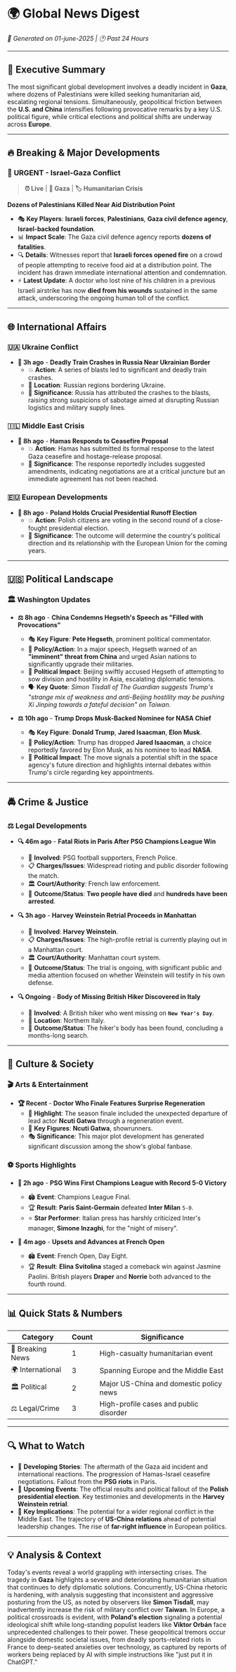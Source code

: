 # 🌍 Global News Digest
*📅 Generated on 01-june-2025 | 🕐 Past 24 Hours*

---

## 🎯 Executive Summary
The most significant global development involves a deadly incident in **Gaza**, where dozens of Palestinians were killed seeking humanitarian aid, escalating regional tensions. Simultaneously, geopolitical friction between the **U.S. and China** intensifies following provocative remarks by a key U.S. political figure, while critical elections and political shifts are underway across **Europe**.

---

## 🔥 Breaking & Major Developments

### 🚨 **URGENT** - Israel-Gaza Conflict
> **⏰ Live** | **📍 Gaza** | **🏷️ Humanitarian Crisis**

**Dozens of Palestinians Killed Near Aid Distribution Point**

- 🎭 **Key Players**: **Israeli forces**, **Palestinians**, **Gaza civil defence agency**, **Israel-backed foundation**.
- 📊 **Impact Scale**: The Gaza civil defence agency reports **dozens of fatalities**.
- 🔍 **Details**: Witnesses report that **Israeli forces opened fire** on a crowd of people attempting to receive food aid at a distribution point. The incident has drawn immediate international attention and condemnation.
- ⚡ **Latest Update**: A doctor who lost nine of his children in a previous Israeli airstrike has now **died from his wounds** sustained in the same attack, underscoring the ongoing human toll of the conflict.

---

## 🌐 International Affairs

### 🇺🇦 **Ukraine Conflict**
- **🔴 3h ago** - **Deadly Train Crashes in Russia Near Ukrainian Border**
  - 💥 **Action**: A series of blasts led to significant and deadly train crashes.
  - 📍 **Location**: Russian regions bordering Ukraine.
  - 🎯 **Significance**: Russia has attributed the crashes to the blasts, raising strong suspicions of sabotage aimed at disrupting Russian logistics and military supply lines.

### 🇮🇱 **Middle East Crisis**
- **🔴 8h ago** - **Hamas Responds to Ceasefire Proposal**
  - 💥 **Action**: Hamas has submitted its formal response to the latest Gaza ceasefire and hostage-release proposal.
  - 🎯 **Significance**: The response reportedly includes suggested amendments, indicating negotiations are at a critical juncture but an immediate agreement has not been reached.

### 🇪🇺 **European Developments**
- **🔴 8h ago** - **Poland Holds Crucial Presidential Runoff Election**
  - 💥 **Action**: Polish citizens are voting in the second round of a close-fought presidential election.
  - 🎯 **Significance**: The outcome will determine the country's political direction and its relationship with the European Union for the coming years.

---

## 🇺🇸 Political Landscape

### 🏛️ **Washington Updates**
- **⚖️ 8h ago** - **China Condemns Hegseth's Speech as "Filled with Provocations"**
  - 🎭 **Key Figure**: **Pete Hegseth**, prominent political commentator.
  - 📜 **Policy/Action**: In a major speech, Hegseth warned of an **"imminent" threat from China** and urged Asian nations to significantly upgrade their militaries.
  - 🌊 **Political Impact**: Beijing swiftly accused Hegseth of attempting to sow division and hostility in Asia, escalating diplomatic tensions.
  - 🗣️ **Key Quote**: *Simon Tisdall of The Guardian suggests Trump's "strange mix of weakness and anti-Beijing hostility may be pushing Xi Jinping towards a fateful decision" on Taiwan.*

- **⚖️ 10h ago** - **Trump Drops Musk-Backed Nominee for NASA Chief**
  - 🎭 **Key Figure**: **Donald Trump**, **Jared Isaacman**, **Elon Musk**.
  - 📜 **Policy/Action**: Trump has dropped **Jared Isaacman**, a choice reportedly favored by Elon Musk, as his nominee to lead **NASA**.
  - 🌊 **Political Impact**: The move signals a potential shift in the space agency's future direction and highlights internal debates within Trump's circle regarding key appointments.

---

## 🚔 Crime & Justice

### ⚖️ **Legal Developments**
- **🔍 46m ago** - **Fatal Riots in Paris After PSG Champions League Win**
  - 👥 **Involved**: PSG football supporters, French Police.
  - 📋 **Charges/Issues**: Widespread rioting and public disorder following the match.
  - 🏛️ **Court/Authority**: French law enforcement.
  - 🎯 **Outcome/Status**: **Two people have died** and **hundreds have been arrested**.

- **🔍 3h ago** - **Harvey Weinstein Retrial Proceeds in Manhattan**
  - 👥 **Involved**: **Harvey Weinstein**.
  - 📋 **Charges/Issues**: The high-profile retrial is currently playing out in a Manhattan court.
  - 🏛️ **Court/Authority**: Manhattan court system.
  - 🎯 **Outcome/Status**: The trial is ongoing, with significant public and media attention focused on whether Weinstein will testify in his own defense.

- **🔍 Ongoing** - **Body of Missing British Hiker Discovered in Italy**
  - 👥 **Involved**: A British hiker who went missing on **`New Year's Day`**.
  - 📍 **Location**: Northern Italy.
  - 🎯 **Outcome/Status**: The hiker's body has been found, concluding a months-long search.

---

## 🎨 Culture & Society

### 🎬 **Arts & Entertainment**
- **🏆 Recent** - **Doctor Who Finale Features Surprise Regeneration**
  - 🌟 **Highlight**: The season finale included the unexpected departure of lead actor **Ncuti Gatwa** through a regeneration event.
  - 👤 **Key Figures**: **Ncuti Gatwa**, showrunners.
  - 🎭 **Significance**: This major plot development has generated significant discussion among the show's global fanbase.

### ⚽ **Sports Highlights**
- **🥇 2h ago** - **PSG Wins First Champions League with Record 5-0 Victory**
  - 🏟️ **Event**: Champions League Final.
  - 🏆 **Result**: **Paris Saint-Germain** defeated **Inter Milan** `5-0`.
  - ⭐ **Star Performer**: Italian press has harshly criticized Inter's manager, **Simone Inzaghi**, for the "night of misery".

- **🥇 4m ago** - **Upsets and Advances at French Open**
  - 🏟️ **Event**: French Open, Day Eight.
  - 🏆 **Result**: **Elina Svitolina** staged a comeback win against Jasmine Paolini. British players **Draper** and **Norrie** both advanced to the fourth round.

---

## 📊 Quick Stats & Numbers
| Category | Count | Significance |
|----------|-------|--------------|
| 🚨 Breaking News | 1 | High-casualty humanitarian event |
| 🌍 International | 3 | Spanning Europe and the Middle East |
| 🏛️ Political | 2 | Major US-China and domestic policy news |
| ⚖️ Legal/Crime | 3 | High-profile cases and public disorder |

---

## 🔍 What to Watch
- 👀 **Developing Stories**: The aftermath of the Gaza aid incident and international reactions. The progression of Hamas-Israel ceasefire negotiations. Fallout from the **PSG riots** in Paris.
- 📅 **Upcoming Events**: The official results and political fallout of the **Polish presidential election**. Key testimonies and developments in the **Harvey Weinstein retrial**.
- 🎯 **Key Implications**: The potential for a wider regional conflict in the Middle East. The trajectory of **US-China relations** ahead of potential leadership changes. The rise of **far-right influence** in European politics.

---

## 💡 Analysis & Context
Today's events reveal a world grappling with intersecting crises. The tragedy in **Gaza** highlights a severe and deteriorating humanitarian situation that continues to defy diplomatic solutions. Concurrently, US-China rhetoric is hardening, with analysis suggesting that inconsistent and aggressive posturing from the US, as noted by observers like **Simon Tisdall**, may inadvertently increase the risk of military conflict over **Taiwan**. In Europe, a political crossroads is evident, with **Poland's election** signaling a potential ideological shift while long-standing populist leaders like **Viktor Orbán** face unprecedented challenges to their power. These geopolitical tremors occur alongside domestic societal issues, from deadly sports-related riots in France to deep-seated anxieties over technology, as captured by reports of workers being replaced by AI with simple instructions like "just put it in ChatGPT."
